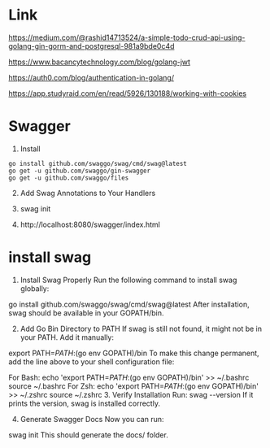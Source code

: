 # Link

https://medium.com/@rashid14713524/a-simple-todo-crud-api-using-golang-gin-gorm-and-postgresql-981a9bde0c4d

https://www.bacancytechnology.com/blog/golang-jwt

https://auth0.com/blog/authentication-in-golang/

https://app.studyraid.com/en/read/5926/130188/working-with-cookies

# Swagger

1. Install

```
go install github.com/swaggo/swag/cmd/swag@latest
go get -u github.com/swaggo/gin-swagger
go get -u github.com/swaggo/files

```

2. Add Swag Annotations to Your Handlers

3. swag init

4. http://localhost:8080/swagger/index.html

# install swag

1. Install Swag Properly
   Run the following command to install swag globally:

go install github.com/swaggo/swag/cmd/swag@latest
After installation, swag should be available in your GOPATH/bin.

2. Add Go Bin Directory to PATH
   If swag is still not found, it might not be in your PATH. Add it manually:

export PATH=$PATH:$(go env GOPATH)/bin
To make this change permanent, add the line above to your shell configuration file:

For Bash:
echo 'export PATH=$PATH:$(go env GOPATH)/bin' >> ~/.bashrc
source ~/.bashrc
For Zsh:
echo 'export PATH=$PATH:$(go env GOPATH)/bin' >> ~/.zshrc
source ~/.zshrc 3. Verify Installation
Run:
swag --version
If it prints the version, swag is installed correctly.

4. Generate Swagger Docs
   Now you can run:

swag init
This should generate the docs/ folder.
